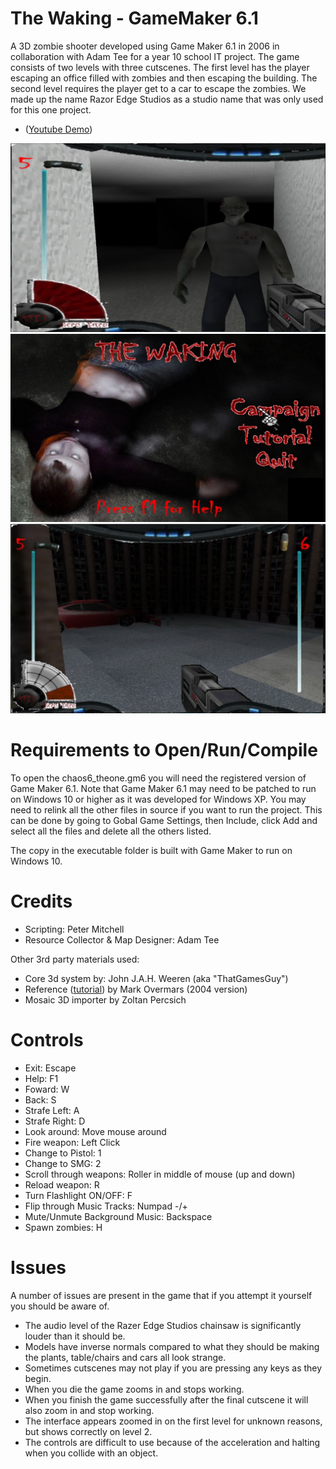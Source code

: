 # The Waking - GameMaker 6.1

A 3D zombie shooter developed using Game Maker 6.1 in 2006 in collaboration with Adam Tee for a year 10 school IT project. The game consists of two levels with three cutscenes. The first level has the player escaping an office filled with zombies and then escaping the building. The second level requires the player get to a car to escape the zombies. We made up the name Razor Edge Studios as a studio name that was only used for this one project.
 
- ([Youtube Demo](https://youtu.be/5rIMB6ml8nU))

<img src="./images/image01.jpg"> <img src="./images/image02.jpg"> <img src="./images/image03.jpg">
 
# Requirements to Open/Run/Compile

To open the chaos6_theone.gm6 you will need the registered version of Game Maker 6.1.  Note that Game Maker 6.1 may need to be patched to run on Windows 10 or higher as it was developed for Windows XP. You may need to relink all the other files in source if you want to run the project. This can be done by going to Gobal Game Settings, then Include, click Add and select all the files and delete all the others listed.

The copy in the executable folder is built with Game Maker to run on Windows 10.
 
# Credits

- Scripting: Peter Mitchell
- Resource Collector & Map Designer: Adam Tee

Other 3rd party materials used:
- Core 3d system by: John J.A.H. Weeren (aka "ThatGamesGuy")
- Reference ([tutorial](https://github.com/Squirrelbear/TheWaking-GameMaker6.1/blob/main/images/FPS.pdf)) by Mark Overmars (2004 version)
- Mosaic 3D importer by Zoltan Percsich

# Controls

- Exit: Escape
- Help: F1
- Foward: W
- Back: S
- Strafe Left: A
- Strafe Right: D
- Look around: Move mouse around
- Fire weapon: Left Click
- Change to Pistol: 1
- Change to SMG: 2
- Scroll through weapons: Roller in middle of mouse (up and down)
- Reload weapon: R
- Turn Flashlight ON/OFF: F
- Flip through Music Tracks: Numpad -/+
- Mute/Unmute Background Music: Backspace
- Spawn zombies: H

# Issues

A number of issues are present in the game that if you attempt it yourself you should be aware of.
- The audio level of the Razer Edge Studios chainsaw is significantly louder than it should be.
- Models have inverse normals compared to what they should be making the plants, table/chairs and cars all look strange.
- Sometimes cutscenes may not play if you are pressing any keys as they begin.
- When you die the game zooms in and stops working.
- When you finish the game successfully after the final cutscene it will also zoom in and stop working.
- The interface appears zoomed in on the first level for unknown reasons, but shows correctly on level 2.
- The controls are difficult to use because of the acceleration and halting when you collide with an object.